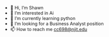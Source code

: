 - 👋 Hi, I’m Shawn
- 👀 I’m interested in Ai
- 🌱 I’m currently learning python 
- 💞️ I’m looking for a Business Analyst position
- 📫 How to reach me cc698@njit.edu

<!---
fyfmbs/fyfmbs is a ✨ special ✨ repository because its `README.md` (this file) appears on your GitHub profile.
You can click the Preview link to take a look at your changes.
--->
